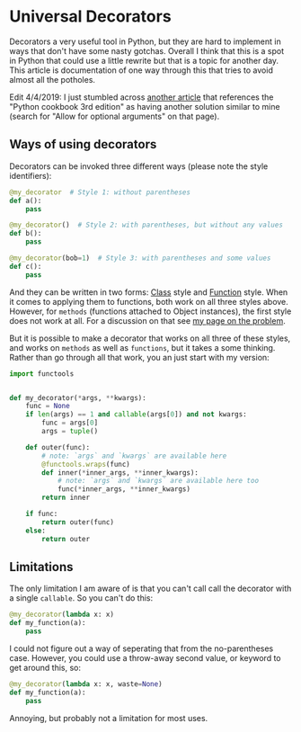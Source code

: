 Universal Decorators
====================

Decorators a very useful tool in Python, but they are hard to implement in ways that don't have
some nasty gotchas. Overall I think that this is a spot in Python that could use a little rewrite
but that is a topic for another day. This article is documentation of one way through this that
tries to avoid almost all the potholes.

Edit 4/4/2019: I just stumbled across
[another article](https://pybit.es/decorator-optional-argument.html) that references the "Python 
cookbook 3rd edition" as having another solution similar to mine (search for "Allow for optional 
arguments" on that page).

Ways of using decorators
------------------------

Decorators can be invoked three different ways (please note the style identifiers):
```python
@my_decorator  # Style 1: without parentheses
def a():
    pass

@my_decorator()  # Style 2: with parentheses, but without any values
def b():
    pass

@my_decorator(bob=1)  # Style 3: with parentheses and some values
def c():
    pass
```

And they can be written in two forms: [Class](https://www.python.org/dev/peps/pep-3129/) style
and [Function](https://www.python.org/dev/peps/pep-0318/) style. When it comes to applying them
to functions, both work on all three styles above. However, for `methods` (functions attached to
Object instances), the first style does not work at all. For a discussion on that see [my page on
the problem](Python_Object_Decorators.md).

But it is possible to make a decorator that works on all three of these styles, and works on
`methods` as well as `functions`, but it takes a some thinking. Rather than go through all that
work, you an just start with my version:

```python
import functools


def my_decorator(*args, **kwargs):
    func = None
    if len(args) == 1 and callable(args[0]) and not kwargs:
        func = args[0]
        args = tuple()

    def outer(func):
        # note: `args` and `kwargs` are available here
        @functools.wraps(func)
        def inner(*inner_args, **inner_kwargs):
            # note: `args` and `kwargs` are available here too
            func(*inner_args, **inner_kwargs)
        return inner

    if func:
        return outer(func)
    else:
        return outer
```

Limitations
-----------

The only limitation I am aware of is that you can't call call the decorator with a single
`callable`. So you can't do this:
```python
@my_decorator(lambda x: x)
def my_function(a):
    pass
```

I could not figure out a way of seperating that from the no-parentheses case. However, you
could use a throw-away second value, or keyword to get around this, so:
```python
@my_decorator(lambda x: x, waste=None)
def my_function(a):
    pass
```

Annoying, but probably not a limitation for most uses.
